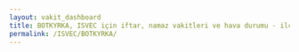 ```yaml
---
layout: vakit_dashboard
title: BOTKYRKA, ISVEC için iftar, namaz vakitleri ve hava durumu - ilçe/eyalet seç
permalink: /ISVEC/BOTKYRKA/
---
```


<script type="text/javascript">
  var GLOBAL_COUNTRY = 'ISVEC';
  var GLOBAL_CITY = 'BOTKYRKA';
  var GLOBAL_STATE = '';
  var lat = 72;
  var lon = 21;
</script>
